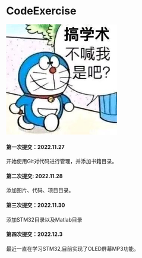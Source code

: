 # CodeExercise
![搞学术不喊我是吧？](pictures/8036d40735fae6cd5bc7f6a14ab30f2443a70f9f.jpg)
#### 第一次提交：2022.11.27
开始使用Git对代码进行管理，并添加书籍目录。
#### 第二次提交: 2022.11.28
添加图片、代码、项目目录。  
#### 第三次提交：2022.11.30
添加STM32目录以及Matlab目录
#### 第四次提交：2022.12.3
最近一直在学习STM32,目前实现了OLED屏幕MP3功能。
